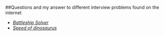 ##Questions and my answer to different interview problems found on the internet

- [_Battleship Solver_](development/python/battleship_solver.py)
- [_Speed of dinosaurus_](development/python/speed_of_dinosaurus.py)
